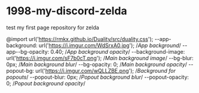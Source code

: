 # 1998-my-discord-zelda
test my first page repository for zelda

@import url('https://rmkx.github.io/Duality/src/duality.css');
    --app-background: url('https://i.imgur.com/WdSrxA0.jpg'); /*App background*/
    --app--bg-opacity: 0.40; /*App background opacity*/
    --background-image: url('https://i.imgur.com/sF7b0cT.png'); /*Main background image*/
    --bg-blur: 0px; /*Main background blur*/
    --bg-opacity: 0; /*Main background opacity*/
    --popout-bg: url('https://i.imgur.com/wQLLZBE.png'); /*Background for popouts*/
    --popout-blur: 0px; /*Popout background blur*/
    --popout-opacity: 0; /*Popout background opacity*/
